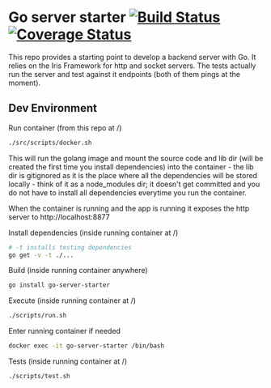 # Go server starter [![Build Status](https://travis-ci.org/AquiGorka/go-server-starter.svg?branch=master)](https://travis-ci.org/AquiGorka/go-server-starter) [![Coverage Status](https://coveralls.io/repos/github/AquiGorka/go-server-starter/badge.svg?branch=master)](https://coveralls.io/github/AquiGorka/go-server-starter?branch=master)

This repo provides a starting point to develop a backend server with Go. It relies on the Iris Framework for http and socket servers. The tests actually run the server and test against it endpoints (both of them pings at the moment).

## Dev Environment

Run container (from this repo at /)
```sh
./src/scripts/docker.sh
```

This will run the golang image and mount the source code and lib dir (will be created the first time you install dependencies) into the container - the lib dir is gitignored as it is the place where all the dependencies will be stored locally - think of it as a node_modules dir; it doesn't get committed and you do not have to install all dependencies everytime you run the container.

When the container is running and the app is running it exposes the http server to http://localhost:8877

Install dependencies (inside running container at /)
```sh
# -t installs testing dependencies
go get -v -t ./...
```

Build (inside running container anywhere)
```sh
go install go-server-starter 
```

Execute (inside running container at /)
```sh
./scripts/run.sh
```

Enter running container if needed
```sh
docker exec -it go-server-starter /bin/bash
```

Tests (inside running container at /)
```sh
./scripts/test.sh
```


